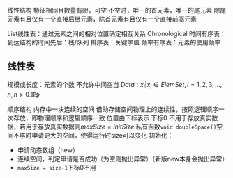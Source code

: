线性结构
特征相同且数量有限，可空
不空时，唯一的首元素，唯一的尾元素
除尾元素有且仅有一个直接后继元素，除首元素有且仅有一个直接前驱元素

List线性表：通过元素之间的相对位置确定相互关系
Chronological 时间有序表：到达结构的时间先后：栈/队列
排序表：关键字值
频率有序表：元素的使用频率

线性表
---
规模或长度：元素的个数
不允许中间空当
$Data: {x_i|x_i\in ElemSet, i = 1,2,3,...,n, n>0}或\phi$ 

顺序结构
内存中一块连续的空间
借助存储空间物理上的连续性，按照逻辑顺序一次存放，即物理顺序和逻辑顺序一致
位置由下标表示
下标0 不用于存放真实数据，若用于存放真实数据则$maxSize = initSize$ 
私有函数`void doubleSpace()`空间不够时申请更大的空间，使得运行时size可以变化
初始化：
- 申请动态数组（new）
- 连续空间，判定申请是否成功（为空则抛出异常）（新版new本身会抛出异常）
- `maxSize = size-1`下标0不用
